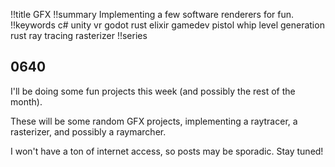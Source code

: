 !!title GFX
!!summary Implementing a few software renderers for fun.
!!keywords c# unity vr godot rust elixir gamedev pistol whip level generation rust ray tracing rasterizer
!!series

## 0640

I'll be doing some fun projects this week (and possibly the rest of the month).

These will be some random GFX projects, implementing a raytracer, a rasterizer, and possibly a raymarcher.

I won't have a ton of internet access, so posts may be sporadic. Stay tuned!
